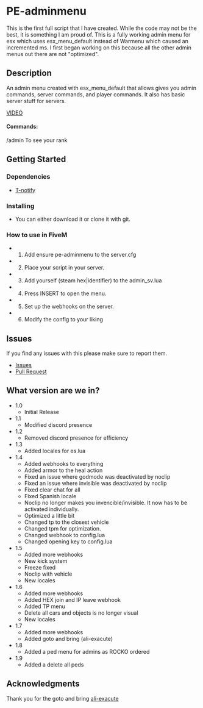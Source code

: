 # PE-adminmenu

This is the first full script that I have created. While the code may not be the best, it is something I am proud of. This is a fully working admin menu for esx which uses esx_menu_default instead of Warmenu which caused an incremented ms. I first began working on this because all the other admin menus out there are not "optimized".

## Description

An admin menu created with esx_menu_default that allows gives you admin commands, server commands, and player commands. It also has basic server stuff for servers.

[VIDEO](https://streamable.com/i087gn)

#### Commands:
/admin To see your rank

## Getting Started

### Dependencies

* [T-notify](https://github.com/TasoOneAsia/t-notify/releases/)

### Installing

* You can either download it or clone it with git.

### How to use in FiveM

* 1) Add ensure pe-adminmenu to the server.cfg
* 2) Place your script in your server.
* 3) Add yourself (steam hex|identifier) to the admin_sv.lua
* 4) Press INSERT to open the menu.
* 5) Set up the webhooks on the server.
* 6) Modify the config to your liking

## Issues

If you find any issues with this please make sure to report them.
* [Issues](https://github.com/Project-Entity/pe-adminmenu/issues)
* [Pull Request](https://github.com/Project-Entity/pe-adminmenu/pulls)

## What version are we in?

* 1.0
    * Initial Release
* 1.1
    * Modified discord presence
* 1.2
    * Removed discord presence for efficiency
* 1.3
    * Added locales for es.lua
* 1.4
    * Added webhooks to everything
    * Added armor to the heal action
    * Fixed an issue where godmode was deactivated by noclip
    * Fixed an issue where invisible was deactivated by noclip
    * Fixed clear chat for all
    * Fixed Spanish locale
    * Noclip no longer makes you invencible/invisible. It now has to be activated individually.
    * Optimized a little bit
    * Changed tp to the closest vehicle
    * Changed tpm for optimization.
    * Changed webhook to config.lua
    * Changed opening key to config.lua
* 1.5
    * Added more webhooks
    * New kick system
    * Freeze fixed
    * Noclip with vehicle
    * New locales
* 1.6
    * Added more webhooks
    * Added HEX join and IP leave webhook
    * Added TP menu
    * Delete all cars and objects is no longer visual
    * New locales
* 1.7
    * Added more webhooks
    * Added goto and bring (ali-exacute)
* 1.8
    * Added a ped menu for admins as ROCKO ordered
* 1.9
    * Added a delete all peds
    
## Acknowledgments

Thank you for the goto and bring [ali-exacute](https://github.com/ali-exacute)
